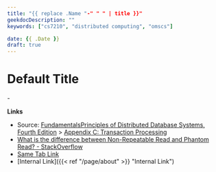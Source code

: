 ```yaml
---
title: "{{ replace .Name "-" " " | title }}"
geekdocDescription: ""
keywords: ["cs7210", "distributed computing", "omscs"]

date: {{ .Date }}
draft: true
---
```


# Default Title

\- <Authors>

__Links__

*  Source: <a href="https://cs.uwaterloo.ca/~ddbook" target="_blank">FundamentalsPrinciples of Distributed Database Systems, Fourth Edition</a> > <a href="https://cs.uwaterloo.ca/~ddbook/downloads/appendix/Appendix-C" target="_blank">Appendix C: Transaction Processing </a>
* <a href="https://stackoverflow.com/questions/11043712/what-is-the-difference-between-non-repeatable-read-and-phantom-read" target="_blank">What is the difference between Non-Repeatable Read and Phantom Read? - StackOverflow</a>
* [Same Tab Link](https://www.digestnotes.com)
* [Internal Link]({{< ref "/page/about" >}} "Internal Link")
